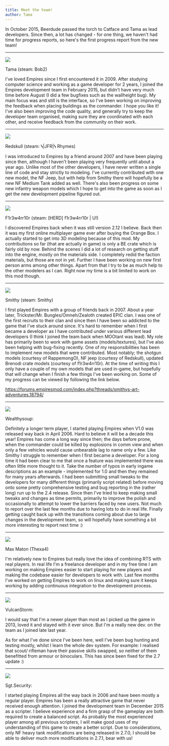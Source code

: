 ```yaml
---
title: Meet the team!
author: Tama
---
```


In October 2015, Beerdude passed the torch to Catface and Tama as lead developers. Since then, a lot has changed - for one thing, we haven't had time for progress reports, so here's the first progress report from the new team!

---

![](http://i.imgur.com/ZabCcNe.jpg)

Tama (steam: Bob2)

I've loved Empires since I first encountered it in 2009. After studying computer science and working as a game developer for 2 years, I joined the Empires development team in February 2015, but didn't have very much time before August (I did a few bugfixes such as the wallheight bug). My main focus was and still is the interface, so I've been working on improving the feedback when placing buildings as the commander. I hope you like it! I've also been improving the code quality, and generally try to keep the developer team organised, making sure they are coordinated with each other, and receive feedback from the community on their work.

---

![](http://i.imgur.com/fWkb8sZ.jpg)

Redskull (steam: Ϟ|JFR|Ϟ Rhymes)

I was introduced to Empires by a friend around 2007 and have been playing since then, although I haven't been playing very frequently until about a year ago. Unlike most of the other developers, I have never written a single line of code and stay strictly to modeling. I've currently contributed with one new model, the NF Jeep, but with help from Smithy there will hopefully be a new NF Medium Tank added as well. There's also been progress on some new infantry weapon models which I hope to get into the game as soon as I get the new development pipeline figured out.

---

![](http://i.imgur.com/sSkgVOF.jpg)

F1r3w4rr10r (steam: [HERD] f1r3w4rr10r | U!)

I discovered Empires back when it was still version 2.12 I believe. Back then it was my first online multiplayer game ever after buying the Orange Box. I actually started to get into 3D modeling because of this mod. My contributions so far (that are actually in game) is only a BE crate which is fairly old by now. Behind the scenes I did a lot of research on getting stuff into the engine, mostly on the materials side. I completely redid the faction materials, but those are not in yet. Further I have been working on new first person arms among other things. Apart from that I try to be as much help to the other modelers as I can. Right now my time is a bit limited to work on this mod though.

---

![](http://i.imgur.com/S4aF6HE.jpg)

Smithy (steam: Smithy)

I first played Empires with a group of friends back in 2007. About a year later, Trickster/Mr. Bungles/Omneh/Zealoth created EPIC clan. I was one of the first recruits to their clan and since then I have been so addicted to the game that I've stuck around since. It's hard to remember when I first became a developer as I have contributed under various different lead developers (I think I joined the team back when MOOtant was lead). My role has primarily been to work with game assets (models/textures), but I've also been helping with bug-fixing recently. One of my responsibilities has been to implement new models that were contributed. Most notably; the shotgun models (courtesy of RappemongO), NF jeep (courtesy of Redskull), updated Brenodi crate models (courtesy of f1r3w4rr10r). At the time of writing this I only have a couple of my own models that are used in-game, but hopefully that will change when I finish a few things I've been working on. Some of my progress can be viewed by following the link below.

https://forums.empiresmod.com/index.php?threads/smithys-art-adventures.18794/

---

![](http://i.imgur.com/Z92yQq6.jpg)

Wealthysoup:

Definitely a longer term player, I started playing Empires when V1.0 was released way back in April 2006. Hard to believe it will be a decade this year! Empires has come a long way since then; the days before prone, when the commander could be killed by explosions in comm view and when only a few vehicles would cause unbearable lag to name only a few. Like Smithy I struggle to remember when I first became a developer. For a long time it had been clear to me that once a feature was implemented there was often little more thought to it. Take the number of typos in early ingame descriptions as an example - implemented for 1.0 and then they remained for many years afterwards. I had been submitting small tweaks to the developers for many different things (primarily script related) before moving onto some pretty comprehensive testing and bug reporting in the (rather long) run up to the 2.4 release. Since then I've tried to keep making small tweaks and changes as time permits, primarily to improve the polish and occasionally to attempt to lower the barriers faced by new users. Not much to report over the last few months due to having lots to do in real life. Finally getting caught back up with the transitions coming about due to large changes in the development team, so will hopefully have something a bit more interesting to report next time :)

---

![](http://i.imgur.com/CobK9bd.jpg)

Max Maton (Thexa4)

I'm relatively new to Empires but really love the idea of combining RTS with real players. In real life I'm a freelance developer and in my free time I am working on making Empires easier to start playing for new players and making the codebase easier for developers to work with. Last few months I've worked on getting Empires to work on linux and making sure it keeps working by adding continuous integration to the development process.

---

![](http://i.imgur.com/raKZBSH.jpg)

VulcanStorm: 

I would say that I'm a newer player than most as I picked up the game in 2013, loved it and stayed with it ever since. But I'm a really new dev. on the team as I joined late last year.

As for what I've done since I've been here, well I've been bug hunting and testing mostly, whilst I learn the whole dev system. For example: I realised that scout/ rifleman have their passive skills swapped, so neither of them benefitted from armour or binoculars. This has since been fixed for the 2.7 update :)

---

![](http://i.imgur.com/I4H8eYx.jpg)

Sgt.Security:

I started playing Empires all the way back in 2006 and have been mostly a regular player. Empires has been a really attractive game that never received enough attention. I joined the development team in December 2015 as a scripter. I believe experience and a firm grasp of the gameplay are both required to create a balanced script. As probably the most experienced player among all previous scripters, I will make good uses of my understanding of this game to create a better script. Due to considerations, only NF heavy tank modifications are being released in 2.7.0, I should be able to deliver much more modifications in 2.7.1, bear with us!